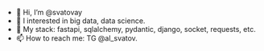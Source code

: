 - 👋 Hi, I’m @svatovay
- 👀 I interested in big data, data science.
- 🌱 My stack: fastapi, sqlalchemy, pydantic, django, socket, requests, etc.
- 📫 How to reach me: TG @al_svatov.

<!---
svatovay/svatovay is a ✨ special ✨ repository because its `README.md` (this file) appears on your GitHub profile.
You can click the Preview link to take a look at your changes.
--->

